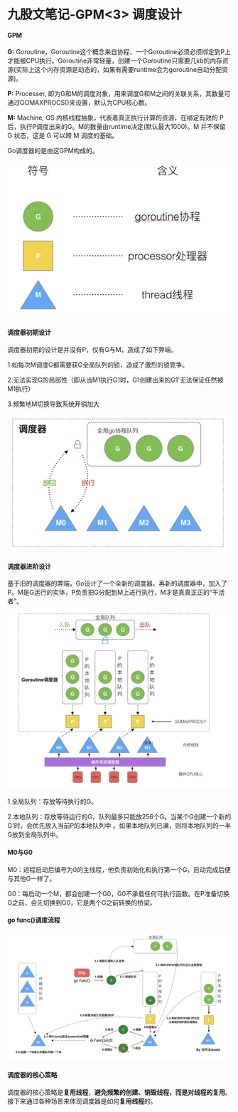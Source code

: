 # 九股文笔记-GPM<3> 调度设计

#### GPM

**G:** Goroutine，Goroutine这个概念来自协程，一个Goroutine必须必须绑定到P上才能被CPU执行。Goroutine非常轻量，创建一个Goroutine只需要几kb的内存资源\(实际上这个内存资源是动态的，如果有需要runtime会为goroutine自动分配资源\)。

**P:** Processer, 即为G和M的调度对象，用来调度G和M之间的关联关系，其数量可通过GOMAXPROCS\(\)来设置，默认为CPU核心数。

**M:** Machine, OS 内核线程抽象，代表着真正执行计算的资源，在绑定有效的 P 后，执行P调度出来的G。M的数量由runtime决定\(默认最大1000\)。M 并不保留 G 状态，这是 G 可以跨 M 调度的基础。

Go调度器的是由这GPM构成的。

![5222b5764897654fbf27748150333658.png](image/5222b5764897654fbf27748150333658.png)

#### 调度器初期设计

调度器初期的设计是并没有P，仅有G与M，造成了如下弊端。

1.如每次M调度G都需要获G全局队列的锁，造成了激烈的锁竞争。

2.无法实现G的局部性（即从当M1执行G1时，G1创建出来的G1'无法保证任然被M1执行）

3.频繁地M切换导致系统开销加大

![ecf0f428060329355a09d01e8f9423a9.png](image/ecf0f428060329355a09d01e8f9423a9.png)

#### 调度器进阶设计

基于旧的调度器的弊端，Go设计了一个全新的调度器。再新的调度器中，加入了P。M是G运行的实体，P负责把G分配到M上进行执行，M才是真真正正的“干活者”。

![f83f3f0468eed94486dd4891fe616aa4.png](image/f83f3f0468eed94486dd4891fe616aa4.png)

1.全局队列：存放等待执行的G。

2.本地队列：存放等待运行的G，队列最多只能放256个G。当某个G创建一个新的G'时，会优先放入当前P的本地队列中 。如果本地队列已满，则将本地队列的一半G放到全局队列中。

#### M0与G0

M0：进程启动后编号为0的主线程，他负责初始化和执行第一个G，启动完成后便与其他G一样了。

G0：每启动一个M，都会创建一个G0，G0不承载任何可执行函数。在P准备切换G之前，会先切换到G0，它是两个G之前转换的桥梁。

#### go func\(\)调度流程

![b3283ed2466ef42d5467295bb3e1c44a.png](image/b3283ed2466ef42d5467295bb3e1c44a.png)

#### 调度器的核心策略

调度器的核心策略是**复用线程**，**避免频繁的创建、销毁线程，而是对线程的复用**。接下来通过各种场景来体现调度器是如何**复用线程**的。

